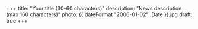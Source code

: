 +++
title: "Your title (30-60 characters)"
description: "News description (max 160 characters)"
photo: {{ dateFormat "2006-01-02" .Date }}.jpg
draft: true
+++
